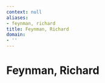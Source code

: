 ```yaml
---
context: null
aliases:
- feynman, richard
title: Feynman, Richard
domain:
- ''
---
```


# Feynman, Richard
